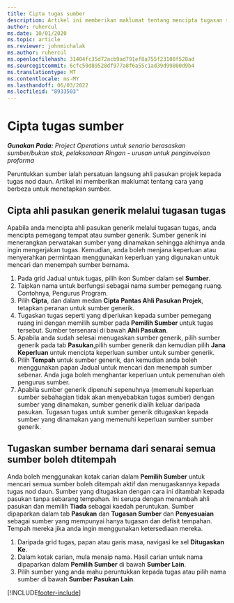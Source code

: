 ```yaml
---
title: Cipta tugas sumber
description: Artikel ini memberikan maklumat tentang mencipta tugasan sumber generik dan bernama.
author: ruhercul
ms.date: 10/01/2020
ms.topic: article
ms.reviewer: johnmichalak
ms.author: ruhercul
ms.openlocfilehash: 31404fc35d72acb9ad791ef8a755f23108f528ad
ms.sourcegitcommit: 6cfc50d89528df977a8f6a55c1ad39d99800d9b4
ms.translationtype: MT
ms.contentlocale: ms-MY
ms.lasthandoff: 06/03/2022
ms.locfileid: "8933503"
---
```

# <a name="create-resource-assignments"></a>Cipta tugas sumber

_**Gunakan Pada:** Project Operations untuk senario berasaskan sumber/bukan stok, pelaksanaan Ringan - urusan untuk penginvoisan proforma_


Peruntukkan sumber ialah persatuan langsung ahli pasukan projek kepada tugas nod daun. Artikel ini memberikan maklumat tentang cara yang berbeza untuk menetapkan sumber.

## <a name="create-a-generic-team-member-through-task-assignment"></a>Cipta ahli pasukan generik melalui tugasan tugas


Apabila anda mencipta ahli pasukan generik melalui tugasan tugas, anda mencipta pemegang tempat atau sumber generik. Sumber generik ini menerangkan perwatakan sumber yang dinamakan sehingga akhirnya anda ingin mengerjakan tugas. Kemudian, anda boleh menjana keperluan atau menyerahkan permintaan menggunakan keperluan yang digunakan untuk mencari dan menempah sumber bernama.

1. Pada grid Jadual untuk tugas, pilih ikon Sumber dalam sel **Sumber**.
2. Taipkan nama untuk berfungsi sebagai nama sumber pemegang ruang. Contohnya, Pengurus Program.
3. Pilih **Cipta**, dan dalam medan **Cipta Pantas Ahli Pasukan Projek**, tetapkan peranan untuk sumber generik.
4. Tugaskan tugas seperti yang diperlukan kepada sumber pemegang ruang ini dengan memilih sumber pada **Pemilih Sumber** untuk tugas tersebut. Sumber tersenarai di bawah **Ahli Pasukan**.
5. Apabila anda sudah selesai menugaskan sumber generik, pilih sumber generik pada tab **Pasukan**,pilih sumber generik dan kemudian pilih **Jana Keperluan** untuk mencipta keperluan sumber untuk sumber generik.
6. Pilih **Tempah** untuk sumber generik, dan kemudian anda boleh menggunakan papan Jadual untuk mencari dan menempah sumber sebenar. Anda juga boleh menghantar keperluan untuk pemenuhan oleh pengurus sumber.
7. Apabila sumber generik dipenuhi sepenuhnya (memenuhi keperluan sumber sebahagian tidak akan menyebabkan tugas sumber) dengan sumber yang dinamakan, sumber generik dialih keluar daripada pasukan. Tugasan tugas untuk sumber generik ditugaskan kepada sumber yang dinamakan yang memenuhi keperluan sumber sumber generik.

## <a name="assign-a-named-resource-from-the-list-of-all-bookable-resources"></a>Tugaskan sumber bernama dari senarai semua sumber boleh dtitempah

Anda boleh menggunakan kotak carian dalam **Pemilih Sumber** untuk mencari semua sumber boleh ditempah aktif dan menugaskannya kepada tugas nod daun. Sumber yang ditugaskan dengan cara ini ditambah kepada pasukan tanpa sebarang tempahan. Ini serupa dengan menambah ahli pasukan dan memilih **Tiada** sebagai kaedah peruntukan. Sumber dipaparkan dalam tab **Pasukan** dan **Tugasan Sumber** dan **Penyesuaian** sebagai sumber yang mempunyai hanya tugasan dan defisit tempahan. Tempah mereka jika anda ingin menggunakan ketersediaan mereka.

1. Daripada grid tugas, papan atau garis masa, navigasi ke sel **Ditugaskan Ke**.
2. Dalam kotak carian, mula menaip nama. Hasil carian untuk nama dipaparkan dalam **Pemilih Sumber** di bawah **Sumber Lain**.
3. Pilih sumber yang anda mahu peruntukkan kepada tugas atau pilih nama sumber di bawah **Sumber Pasukan Lain**.


[!INCLUDE[footer-include](../includes/footer-banner.md)]